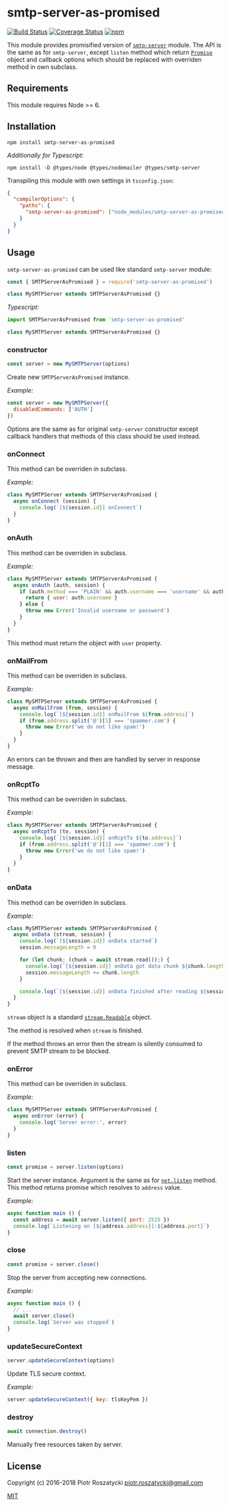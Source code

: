# smtp-server-as-promised

<!-- markdownlint-disable MD013 -->
[![Build Status](https://secure.travis-ci.org/dex4er/js-smtp-server-as-promised.svg)](http://travis-ci.org/dex4er/js-smtp-server-as-promised) [![Coverage Status](https://coveralls.io/repos/github/dex4er/js-smtp-server-as-promised/badge.svg)](https://coveralls.io/github/dex4er/js-smtp-server-as-promised) [![npm](https://img.shields.io/npm/v/smtp-server-as-promised.svg)](https://www.npmjs.com/package/smtp-server-as-promised)
<!-- markdownlint-enable MD013 -->

This module provides promisified version of
[`smtp-server`](https://www.npmjs.com/package/smtp-server) module. The API is
the same as for `smtp-server`, except `listen` method which return
[`Promise`](https://developer.mozilla.org/en-US/docs/Web/JavaScript/Reference/Global_Objects/Promise)
object and callback options which should be replaced with overriden method in
own subclass.

## Requirements

This module requires Node >= 6.

## Installation

```shell
npm install smtp-server-as-promised
```

_Additionally for Typescript:_

```shell
npm install -D @types/node @types/nodemailer @types/smtp-server
```

Transpiling this module with own settings in `tsconfig.json`:

```json
{
  "compilerOptions": {
    "paths": {
      "smtp-server-as-promised": ["node_modules/smtp-server-as-promised/src/smtp-server-as-promised"]
    }
  }
}
```

## Usage

`smtp-server-as-promised` can be used like standard `smtp-server` module:

```js
const { SMTPServerAsPromised } = require('smtp-server-as-promised')

class MySMTPServer extends SMTPServerAsPromised {}
```

_Typescript:_

```ts
import SMTPServerAsPromised from 'smtp-server-as-promised'

class MySMTPServer extends SMTPServerAsPromised {}
```

### constructor

```js
const server = new MySMTPServer(options)
```

Create new `SMTPServerAsPromised` instance.

_Example:_

```js
const server = new MySMTPServer({
  disabledCommands: ['AUTH']
})
```

Options are the same as for original `smtp-server` constructor except callback
handlers that methods of this class should be used instead.

### onConnect

This method can be overriden in subclass.

_Example:_

```js
class MySMTPServer extends SMTPServerAsPromised {
  async onConnect (session) {
    console.log(`[${session.id}] onConnect`)
  }
}
```

### onAuth

This method can be overriden in subclass.

_Example:_

<!-- markdownlint-disable MD013 -->

```js
class MySMTPServer extends SMTPServerAsPromised {
  async onAuth (auth, session) {
    if (auth.method === 'PLAIN' && auth.username === 'username' && auth.password === 'password') {
      return { user: auth.username }
    } else {
      throw new Error('Invalid username or password')
    }
  }
}
```

<!-- markdownlint-enable MD013 -->

This method must return the object with `user` property.

### onMailFrom

This method can be overriden in subclass.

_Example:_

```js
class MySMTPServer extends SMTPServerAsPromised {
  async onMailFrom (from, session) {
    console.log(`[${session.id}] onMailFrom ${from.address}`)
    if (from.address.split('@')[1] === 'spammer.com') {
      throw new Error('we do not like spam!')
    }
  }
}
```

An errors can be thrown and then are handled by server in response message.

### onRcptTo

This method can be overriden in subclass.

_Example:_

```js
class MySMTPServer extends SMTPServerAsPromised {
  async onRcptTo (to, session) {
    console.log(`[${session.id}] onRcptTo ${to.address}`)
    if (from.address.split('@')[1] === 'spammer.com') {
      throw new Error('we do not like spam!')
    }
  }
}
```

### onData

This method can be overriden in subclass.

_Example:_

<!-- markdownlint-disable MD013 -->

```js
class MySMTPServer extends SMTPServerAsPromised {
  async onData (stream, session) {
    console.log(`[${session.id}] onData started`)
    session.messageLength = 0

    for (let chunk; (chunk = await stream.read());) {
      console.log(`[${session.id}] onData got data chunk ${chunk.length} bytes`)
      session.messageLength += chunk.length
    }

    console.log(`[${session.id}] onData finished after reading ${session.messageLength} bytes`)
  }
}
```

<!-- markdownlint-enable MD013 -->

`stream` object is a standard
[`stream.Readable`](https://nodejs.org/api/stream.html#stream_class_stream_readable)
object.

The method is resolved when `stream` is finished.

If the method throws an error then the stream is silently consumed to prevent
SMTP stream to be blocked.

### onError

This method can be overriden in subclass.

_Example:_

```js
class MySMTPServer extends SMTPServerAsPromised {
  async onError (error) {
    console.log('Server error:', error)
  }
}
```

### listen

```js
const promise = server.listen(options)
```

Start the server instance. Argument is the same as for
[`net.listen`](https://nodejs.org/api/net.html#net_server_listen_options_callback)
method. This method returns promise which resolves to `address` value.

_Example:_

```js
async function main () {
  const address = await server.listen({ port: 2525 })
  console.log(`Listening on [${address.address}]:${address.port}`)
}
```

### close

```js
const promise = server.close()
```

Stop the server from accepting new connections.

_Example:_

```js
async function main () {
  // ...
  await server.close()
  console.log(`Server was stopped`)
}
```

### updateSecureContext

```js
server.updateSecureContext(options)
```

Update TLS secure context.

_Example:_

```js
server.updateSecureContext({ key: tlsKeyPem })
```

### destroy

```js
await connection.destroy()
```

Manually free resources taken by server.

## License

Copyright (c) 2016-2018 Piotr Roszatycki <piotr.roszatycki@gmail.com>

[MIT](https://opensource.org/licenses/MIT)
